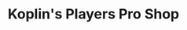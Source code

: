 ---
title: "Koplin's Players Pro Shop"
url: /gardnerville-ranchos/koplins-players-pro-shop/
shop: Sport
---